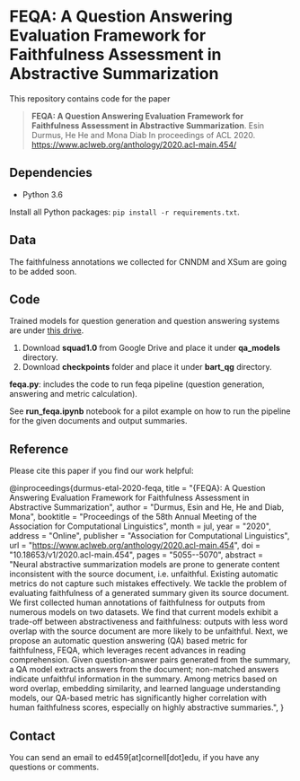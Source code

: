 # FEQA: A Question Answering Evaluation Framework for Faithfulness Assessment in Abstractive Summarization

This repository contains code for the paper

> **FEQA: A Question Answering Evaluation Framework for Faithfulness Assessment in Abstractive Summarization**.
> Esin Durmus, He He and Mona Diab
> In proceedings of ACL 2020.
> https://www.aclweb.org/anthology/2020.acl-main.454/

## Dependencies
- Python 3.6

Install all Python packages: `pip install -r requirements.txt`. 

## Data
The faithfulness annotations we collected for CNNDM and XSum are going to be added soon. 

## Code
Trained models for question generation and question answering systems are under [this drive](https://drive.google.com/drive/folders/1GrnfJxaK35O2IEevv4VbiwYSwxBQVI2X?usp=sharing).

1. Download **squad1.0** from Google Drive and place it under **qa_models** directory. 
2. Download **checkpoints** folder and place it under **bart_qg** directory. 

**feqa.py**: includes the code to run feqa pipeline (question generation, answering and metric calculation). 

See **run_feqa.ipynb** notebook for a pilot example on how to run the pipeline for the given documents and output summaries. 

## Reference
Please cite this paper if you find our work helpful: 

@inproceedings{durmus-etal-2020-feqa,
    title = "{FEQA}: A Question Answering Evaluation Framework for Faithfulness Assessment in Abstractive Summarization",
    author = "Durmus, Esin  and
      He, He  and
      Diab, Mona",
    booktitle = "Proceedings of the 58th Annual Meeting of the Association for Computational Linguistics",
    month = jul,
    year = "2020",
    address = "Online",
    publisher = "Association for Computational Linguistics",
    url = "https://www.aclweb.org/anthology/2020.acl-main.454",
    doi = "10.18653/v1/2020.acl-main.454",
    pages = "5055--5070",
    abstract = "Neural abstractive summarization models are prone to generate content inconsistent with the source document, i.e. unfaithful. Existing automatic metrics do not capture such mistakes effectively. We tackle the problem of evaluating faithfulness of a generated summary given its source document. We first collected human annotations of faithfulness for outputs from numerous models on two datasets. We find that current models exhibit a trade-off between abstractiveness and faithfulness: outputs with less word overlap with the source document are more likely to be unfaithful. Next, we propose an automatic question answering (QA) based metric for faithfulness, FEQA, which leverages recent advances in reading comprehension. Given question-answer pairs generated from the summary, a QA model extracts answers from the document; non-matched answers indicate unfaithful information in the summary. Among metrics based on word overlap, embedding similarity, and learned language understanding models, our QA-based metric has significantly higher correlation with human faithfulness scores, especially on highly abstractive summaries.",
}

## Contact
You can send an email to ed459[at]cornell[dot]edu, if you have any questions or comments. 


